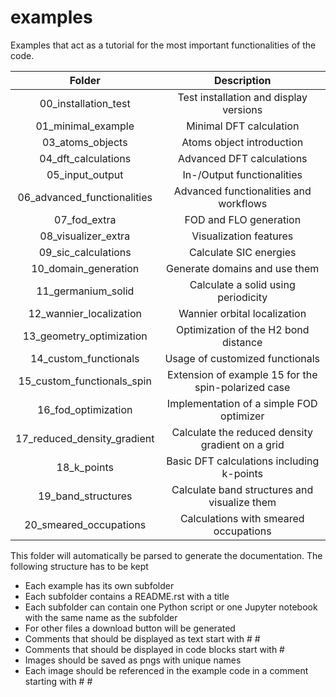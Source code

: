 # examples

Examples that act as a tutorial for the most important functionalities of the code.

| Folder                      | Description |
| :-------------------------: | :---------: |
| 00_installation_test        | Test installation and display versions |
| 01_minimal_example          | Minimal DFT calculation |
| 03_atoms_objects            | Atoms object introduction |
| 04_dft_calculations         | Advanced DFT calculations |
| 05_input_output             | In-/Output functionalities |
| 06_advanced_functionalities | Advanced functionalities and workflows |
| 07_fod_extra                | FOD and FLO generation |
| 08_visualizer_extra         | Visualization features |
| 09_sic_calculations         | Calculate SIC energies |
| 10_domain_generation        | Generate domains and use them |
| 11_germanium_solid          | Calculate a solid using periodicity |
| 12_wannier_localization     | Wannier orbital localization |
| 13_geometry_optimization    | Optimization of the H2 bond distance |
| 14_custom_functionals       | Usage of customized functionals |
| 15_custom_functionals_spin  | Extension of example 15 for the spin-polarized case |
| 16_fod_optimization         | Implementation of a simple FOD optimizer |
| 17_reduced_density_gradient | Calculate the reduced density gradient on a grid |
| 18_k_points                 | Basic DFT calculations including k-points |
| 19_band_structures          | Calculate band structures and visualize them |
| 20_smeared_occupations      | Calculations with smeared occupations |

This folder will automatically be parsed to generate the documentation.
The following structure has to be kept
* Each example has its own subfolder
* Each subfolder contains a README.rst with a title
* Each subfolder can contain one Python script or one Jupyter notebook with the same name as the subfolder
* For other files a download button will be generated
* Comments that should be displayed as text start with # #
* Comments that should be displayed in code blocks start with #
* Images should be saved as pngs with unique names
* Each image should be referenced in the example code in a comment starting with # #
